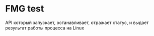 # FMG test  
API который запускает, останавливает, отражает статус, и выдает результат работы процесса на Linux

